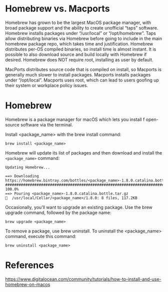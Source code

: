 # Homebrew vs. Macports

Homebrew has grown to be the largest MacOS package manager, with broad package support and the ability to create unofficial “taps” software. Homebrew installs packages under “/usr/local” or “/opt/homebrew”. Taps allow distributing binaries via Homebrew before going to include in the main homebrew package repo, which takes time and justification. Homebrew distributes per-OS compiled binaries, so install time is almost instant. It is possible to also download source and build locally with Homebrew if desired. Homebrew does NOT require root, installing as user by default.

MacPorts distributes source code that is compiled on install, so Macports is generally much slower to install packages. Macports installs packages under “/opt/local”. Macports uses root, which can lead to users goofing up their system or workplace policy issues.

# Homebrew
Homebrew is a package manager for macOS which lets you install f open-source software via the terminal.

Install <package_name> with the brew install command:
```
brew install <package_name>
```
Homebrew will update its list of packages and then download and install the ``<package_name>`` command:
```
Updating Homebrew...

==> Downloading https://homebrew.bintray.com/bottles/<package_name>-1.8.0.catalina.bottle.tar.gz
######################################################################## 100.0%
==> Pouring <package_name>-1.8.0.catalina.bottle.tar.gz
🍺  /usr/local/Cellar/<package_name>/1.8.0: 8 files, 117.2KB
```
Occasionally, you’ll want to upgrade an existing package. Use the brew upgrade command, followed by the package name:
```
brew upgrade <package_name>
```
To remove a package, use brew uninstall. To uninstall the <package_name> command, execute this command:
```
brew uninstall <package_name>
```

# References
https://www.digitalocean.com/community/tutorials/how-to-install-and-use-homebrew-on-macos
